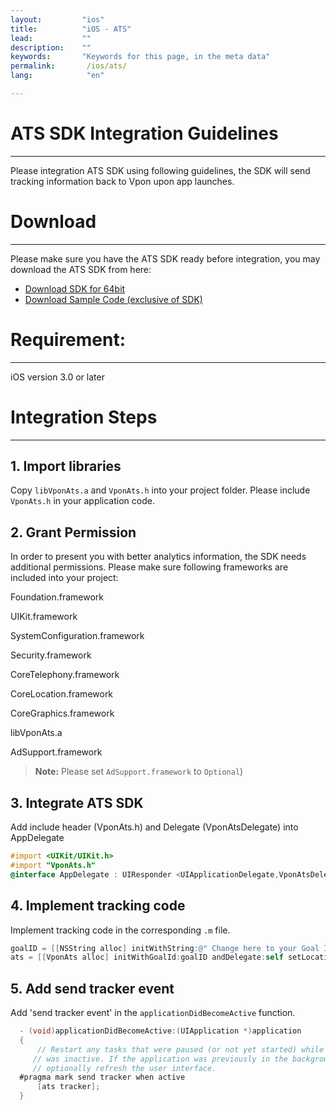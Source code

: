 ```yaml
---
layout:         "ios"
title:          "iOS - ATS"
lead:           ""
description:    ""
keywords:       "Keywords for this page, in the meta data"
permalink:       /ios/ats/
lang:            "en"

---
```


# ATS SDK Integration Guidelines
---

Please integration ATS SDK using following guidelines, the SDK will send tracking information back to Vpon upon app launches.

# Download
---
Please make sure you have the ATS SDK ready before integration, you may download the ATS SDK from here:

* [Download SDK for 64bit][1]
* [Download Sample Code (exclusive of SDK)][2]

# Requirement:
---
iOS version 3.0 or later

# Integration Steps
---
## 1. Import libraries
Copy `libVponAts.a` and `VponAts.h` into your project folder. Please include `VponAts.h` in your application code.

## 2. Grant Permission
In order to present you with better analytics information, the SDK needs additional permissions. Please make sure following frameworks are included into your project:

 Foundation.framework

 UIKit.framework

 SystemConfiguration.framework

 Security.framework

 CoreTelephony.framework

 CoreLocation.framework

 CoreGraphics.framework

 libVponAts.a

 AdSupport.framework  

 > **Note:** Please set `AdSupport.framework` to `Optional`)


## 3. Integrate ATS SDK
Add include header (VponAts.h) and Delegate (VponAtsDelegate) into AppDelegate

```objective-c
#import <UIKit/UIKit.h>
#import "VponAts.h"
@interface AppDelegate : UIResponder <UIApplicationDelegate,VponAtsDelegate>{
```

## 4. Implement tracking code
Implement tracking code in the corresponding `.m` file.

```objective-c
goalID = [[NSString alloc] initWithString:@" Change here to your Goal ID "];
ats = [[VponAts alloc] initWithGoalId:goalID andDelegate:self setLocationOnOff:YES];
```

## 5. Add send tracker event
Add 'send tracker event' in the `applicationDidBecomeActive` function.

```objective-c
  - (void)applicationDidBecomeActive:(UIApplication *)application
  {
      // Restart any tasks that were paused (or not yet started) while the application
     // was inactive. If the application was previously in the background,
     // optionally refresh the user interface.
  #pragma mark send tracker when active
      [ats tracker];
  }
```

[1]: http://m.vpon.com/sdk/iOS_ATS/AtsLib_64bit.zip
[2]: http://m.vpon.com/sdk/iOS_ATS/VponATS.zip
